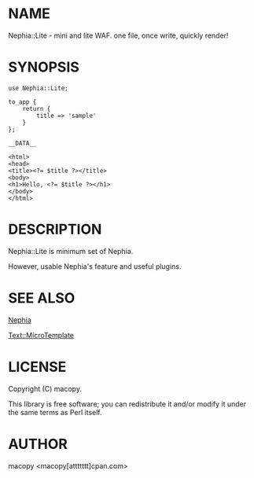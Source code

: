 # NAME

Nephia::Lite - mini and lite WAF. one file, once write, quickly render!

# SYNOPSIS

    use Nephia::Lite;

    to_app {
        return {
            title => 'sample'
        }
    };

    __DATA__

    <html>
    <head>
    <title><?= $title ?></title>
    <body>
    <h1>Hello, <?= $title ?></h1>
    </body>
    </html>

# DESCRIPTION

Nephia::Lite is minimum set of Nephia.

However, usable Nephia's feature and useful plugins.

# SEE ALSO

[Nephia](http://search.cpan.org/perldoc?Nephia)

[Text::MicroTemplate](http://search.cpan.org/perldoc?Text::MicroTemplate)

# LICENSE

Copyright (C) macopy.

This library is free software; you can redistribute it and/or modify
it under the same terms as Perl itself.

# AUTHOR

macopy <macopy\[attttttt\]cpan.com>
